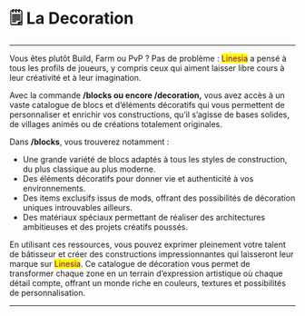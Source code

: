 # 🗒️ La Decoration

***

Vous êtes plutôt Build, Farm ou PvP ? Pas de problème : <mark style="color:purple;">Linesia</mark> a pensé à tous les profils de joueurs, y compris ceux qui aiment laisser libre cours à leur créativité et à leur imagination.

Avec la commande **/blocks ou encore /decoration,** vous avez accès à un vaste catalogue de blocs et d’éléments décoratifs qui vous permettent de personnaliser et enrichir vos constructions, qu’il s’agisse de bases solides, de villages animés ou de créations totalement originales.

Dans **/blocks**, vous trouverez notamment :

* Une grande variété de blocs adaptés à tous les styles de construction, du plus classique au plus moderne.
* Des éléments décoratifs pour donner vie et authenticité à vos environnements.
* Des items exclusifs issus de mods, offrant des possibilités de décoration uniques introuvables ailleurs.
* Des matériaux spéciaux permettant de réaliser des architectures ambitieuses et des projets créatifs poussés.

En utilisant ces ressources, vous pouvez exprimer pleinement votre talent de bâtisseur et créer des constructions impressionnantes qui laisseront leur marque sur <mark style="color:purple;">Linesia</mark>. Ce catalogue de décoration vous permet de transformer chaque zone en un terrain d’expression artistique où chaque détail compte, offrant un monde riche en couleurs, textures et possibilités de personnalisation.

***
